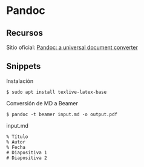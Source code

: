 # Pandoc

## Recursos
Sitio oficial: [Pandoc: a universal document converter](https://pandoc.org/)

## Snippets
Instalación
```terminal
$ sudo apt install texlive-latex-base
```

Conversión de MD a Beamer
```terminal
$ pandoc -t beamer input.md -o output.pdf
```

input.md
```
% Título
% Autor
% Fecha
# Diapositiva 1
# Diapositiva 2
```
